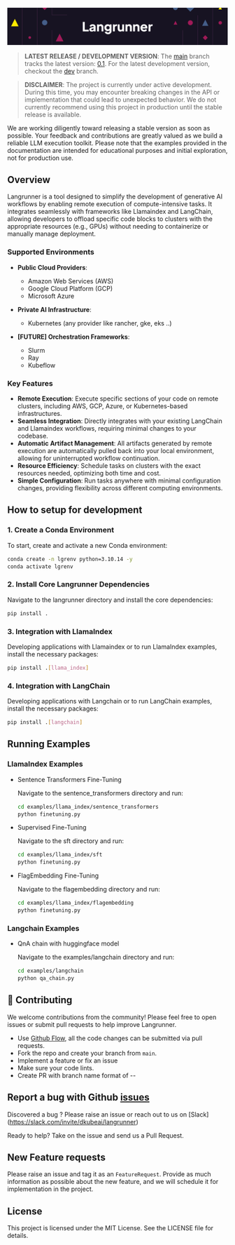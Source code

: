 ![Langrunner](images/title.png)

> **LATEST RELEASE / DEVELOPMENT VERSION**: The [main](https://github.com/dkubeai/langrunner/tree/main) branch tracks the latest version: [0.1](https://github.com/dkubeai/langrunner/tree/v0.9.1.1). For the latest development version, checkout the [dev](https://github.com/dkubeai/langrunner/tree/dev) branch.

> **DISCLAIMER**: The project is currently under active development. During this time, you may encounter breaking changes in the API or implementation that could lead to unexpected behavior. We do not currently recommend using this project in production until the stable release is available.

We are working diligently toward releasing a stable version as soon as possible. Your feedback and contributions are greatly valued as we build a reliable LLM execution toolkit. Please note that the examples provided in the documentation are intended for educational purposes and initial exploration, not for production use.

## Overview

Langrunner is a tool designed to simplify the development of generative AI workflows by enabling remote execution of compute-intensive tasks. It integrates seamlessly with frameworks like Llamaindex and LangChain, allowing developers to offload specific code blocks to clusters with the appropriate resources (e.g., GPUs) without needing to containerize or manually manage deployment.

### Supported Environments

- **Public Cloud Providers**:  
  - Amazon Web Services (AWS)  
  - Google Cloud Platform (GCP)  
  - Microsoft Azure  

- **Private AI Infrastructure**:  
  - Kubernetes (any provider like rancher, gke, eks ..)

- **[FUTURE]  Orchestration Frameworks**:  
  - Slurm  
  - Ray
  - Kubeflow

### Key Features

- **Remote Execution**: Execute specific sections of your code on remote clusters, including AWS, GCP, Azure, or Kubernetes-based infrastructures.
- **Seamless Integration**: Directly integrates with your existing LangChain and Llamaindex workflows, requiring minimal changes to your codebase.
- **Automatic Artifact Management**: All artifacts generated by remote execution are automatically pulled back into your local environment, allowing for uninterrupted workflow continuation.
- **Resource Efficiency**: Schedule tasks on clusters with the exact resources needed, optimizing both time and cost.
- **Simple Configuration**: Run tasks anywhere with minimal configuration changes, providing flexibility across different computing environments.


## How to setup for development

### 1. Create a Conda Environment

To start, create and activate a new Conda environment:

```bash
conda create -n lgrenv python=3.10.14 -y
conda activate lgrenv
```

### 2. Install Core Langrunner Dependencies

Navigate to the langrunner directory and install the core dependencies:

```bash
pip install .
```

### 3. Integration with LlamaIndex

Developing applications with Llamaindex or to run LlamaIndex examples, install the necessary packages:

```bash
pip install .[llama_index]
```

### 4. Integration with LangChain

Developing applications with Langchain or to run LangChain examples, install the necessary packages:

```bash
pip install .[langchain]
```

## Running Examples

### LlamaIndex Examples

- Sentence Transformers Fine-Tuning
  
  Navigate to the sentence_transformers directory and run:

  ```bash
  cd examples/llama_index/sentence_transformers
  python finetuning.py
  ```

- Supervised Fine-Tuning
  
  Navigate to the sft directory and run:

  ```bash
  cd examples/llama_index/sft
  python finetuning.py
  ```

- FlagEmbedding Fine-Tuning
  
  Navigate to the flagembedding directory and run:

  ```bash
  cd examples/llama_index/flagembedding
  python finetuning.py
  ```

### Langchain Examples

- QnA chain with huggingface model
  
  Navigate to the examples/langchain directory and run:

  ```bash
  cd examples/langchain
  python qa_chain.py
  ```

## 🤝 Contributing
We welcome contributions from the community! Please feel free to open issues or submit pull requests to help improve Langrunner.

- Use [Github Flow](https://docs.github.com/en/get-started/using-github/github-flow), all the code changes can be submitted via pull requests.
- Fork the repo and create your branch from `main`.
- Implement a feature or fix an issue
- Make sure your code lints.
- Create PR with branch name format of <issue number>-<short name>-

## Report a bug with Github [issues](https://github.com/dkubeai/langrunner/issues)

Discovered a bug ? Please raise an issue or reach out to us on [Slack] (https://slack.com/invite/dkubeai/langrunner)

Ready to help? Take on the issue and send us a Pull Request.

## New Feature requests

Please raise an issue and tag it as an `FeatureRequest`. Provide as much information as possible about the new feature, and we will schedule it for implementation in the project.

## License
This project is licensed under the MIT License. See the LICENSE file for details.
